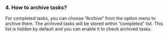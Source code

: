 ### 4. How to archive tasks?
For completed tasks, you can choose “Archive” from the option menu to archive them. The archived tasks will be stored within “completed” list. This list is hidden by default and you can enable it to check archived tasks.
